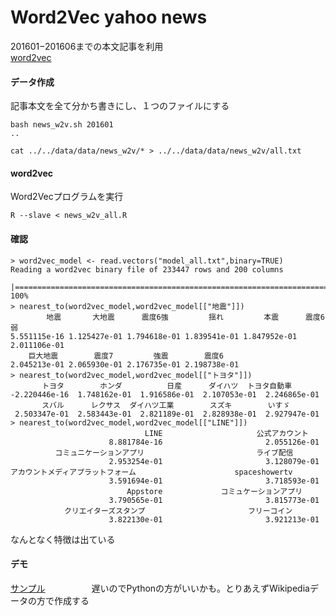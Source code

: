 # Word2Vec yahoo news
201601−201606までの本文記事を利用    
[word2vec](https://github.kabumap.tokyo/utsubo/sentiment/tree/master/word2vec)    

#### データ作成
記事本文を全て分かち書きにし、１つのファイルにする
```
bash news_w2v.sh 201601
..

cat ../../data/data/news_w2v/* > ../../data/data/news_w2v/all.txt
```

#### word2vec
Word2Vecプログラムを実行　
```
R --slave < news_w2v_all.R
```
#### 確認
```
> word2vec_model <- read.vectors("model_all.txt",binary=TRUE)
Reading a word2vec binary file of 233447 rows and 200 columns
  |======================================================================| 100%
> nearest_to(word2vec_model,word2vec_model[["地震"]])
        地震       大地震      震度6強         揺れ         本震      震度6弱
5.551115e-16 1.125427e-01 1.794618e-01 1.839541e-01 1.847952e-01 2.011106e-01
    巨大地震        震度7         強震        震度6
2.045213e-01 2.065930e-01 2.176735e-01 2.198738e-01
> nearest_to(word2vec_model,word2vec_model[["トヨタ"]])
       トヨタ        ホンダ          日産      ダイハツ  トヨタ自動車
-2.220446e-16  1.748162e-01  1.916586e-01  2.107053e-01  2.246865e-01
       スバル      レクサス  ダイハツ工業        スズキ        いすゞ
 2.503347e-01  2.583443e-01  2.821189e-01  2.828938e-01  2.927947e-01
> nearest_to(word2vec_model,word2vec_model[["LINE"]])
                              LINE                     公式アカウント
                      8.881784e-16                       2.055126e-01
          コミュニケーションアプリ                         ライブ配信
                      2.953254e-01                       3.128079e-01
アカウントメディアプラットフォーム                      spaceshowertv
                      3.591694e-01                       3.718593e-01
                          Appstore             コミュケーションアプリ
                      3.790565e-01                       3.815773e-01
            クリエイターズスタンプ                       フリーコイン
                      3.822130e-01                       3.921213e-01

```
なんとなく特徴は出ている

#### デモ
[サンプル](http://a003.kabumap.tokyo/shiny/w2v/)　　　　　
遅いのでPythonの方がいいかも。とりあえずWikipediaデータの方で作成する
